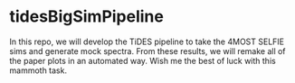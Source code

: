 # tidesBigSimPipeline
In this repo, we will develop the TiDES pipeline to take the 4MOST SELFIE sims and generate mock spectra. From these results, we will remake all of the paper plots in an automated way. Wish me the best of luck with this mammoth task.
